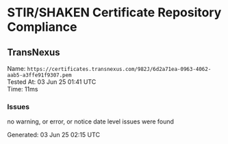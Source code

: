 # STIR/SHAKEN Certificate Repository Compliance

## TransNexus

Name: `https://certificates.transnexus.com/982J/6d2a71ea-0963-4062-aab5-a3ffe91f9307.pem`\
Tested At: 03 Jun 25 01:41 UTC\
Time: 11ms

### Issues

no warning, or error, or notice date level issues were found

Generated: 03 Jun 25 02:15 UTC